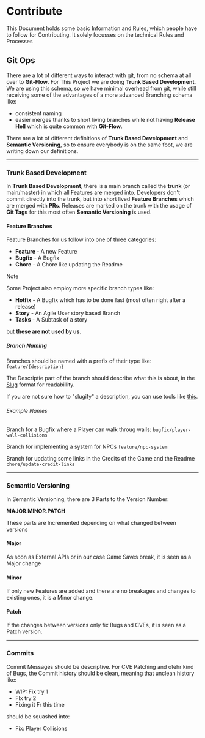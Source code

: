 # Contribute

This Document holds some basic Information and Rules,
which people have to follow for Contributing.
It solely focusses on the technical Rules and Processes

## Git Ops

There are a lot of different ways to interact with git, from no schema at all over to **Git-Flow**.
For This Project we are doing **Trunk Based Development**.
We are using this schema, so we have minimal overhead from git, while still
receiving some of the advantages of a more advanced Branching schema like:

- consistent naming
- easier merges thanks to short living branches
  while not having **Release Hell** which is quite common with **Git-Flow**.

There are a lot of different definitions of **Trunk Based Development** and **Semantic Versioning**,
so to ensure everybody is on the same foot, we are writing down our definitions.

---

### Trunk Based Development

In **Trunk Based Development**, there is a main branch called the **trunk** (or main/master) in which
all Features are merged into.
Developers don't commit directly into the trunk, but into short lived **Feature Branches** which are merged with **PRs**.
Releases are marked on the trunk with the usage of **Git Tags** for this most often **Semantic Versioning** is used.

#### Feature Branches

Feature Branches for us follow into one of three categories:

- **Feature** - A new Feature
- **Bugfix** - A Bugfix
- **Chore** - A Chore like updating the Readme

> [!NOTE]
> Some Project also employ more specific branch types like:
>
> - **Hotfix** - A Bugfix which has to be done fast (most often right after a release)
> - **Story** - An Agile User story based Branch
> - **Tasks** - A Subtask of a story
>
> but **these are not used by us**.

##### Branch Naming

Branches should be named with a prefix of their type like:
`feature/{description}`

The Descriptie part of the branch should describe what this is about,
in the [Slug](https://en.wikipedia.org/wiki/Clean_URL#Slug) format for readabillity.

If you are not sure how to "slugify" a description,
you can use tools like [this](https://blog.tersmitten.nl/slugify/).

###### Example Names

Branch for a Bugfix where a Player can walk throug walls:
`bugfix/player-wall-collisions`

Branch for implementing a system for NPCs
`feature/npc-system`

Branch for updating some links in the Credits of the Game and the Readme
`chore/update-credit-links`

---

### Semantic Versioning

In Semantic Versioning, there are 3 Parts to the Version Number:

**MAJOR**.**MINOR**.**PATCH**

These parts are Incremented depending on what changed between versions

#### Major

As soon as External APIs or in our case Game Saves break, it is seen as a Major change

#### Minor

If only new Features are added and there are no breakages and changes to existing ones,
it is a Minor change.

#### Patch

If the changes between versions only fix Bugs and CVEs, it is seen as a Patch version.

---

### Commits

Commit Messages should be descriptive. 
For CVE Patching and otehr kind of Bugs, the Commit history should be clean, meaning that
unclean history like:
- WIP: Fix try 1
- FIx try 2
- Fixing it Fr this time

should be squashed into:
- Fix: Player Collisions
